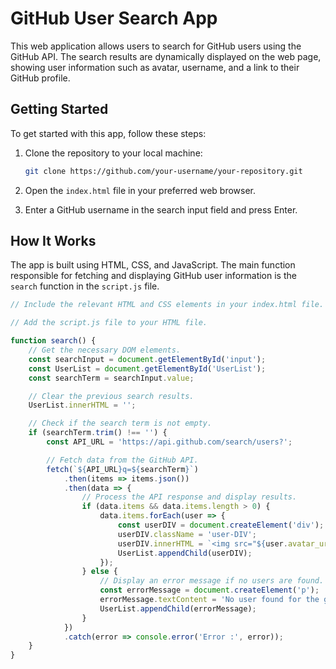 # GitHub User Search App

This web application allows users to search for GitHub users using the GitHub API. The search results are dynamically displayed on the web page, showing user information such as avatar, username, and a link to their GitHub profile.

## Getting Started

To get started with this app, follow these steps:

1. Clone the repository to your local machine:

    ```bash
    git clone https://github.com/your-username/your-repository.git
    ```

2. Open the `index.html` file in your preferred web browser.

3. Enter a GitHub username in the search input field and press Enter.

## How It Works

The app is built using HTML, CSS, and JavaScript. The main function responsible for fetching and displaying GitHub user information is the `search` function in the `script.js` file.

```javascript
// Include the relevant HTML and CSS elements in your index.html file.

// Add the script.js file to your HTML file.

function search() {
    // Get the necessary DOM elements.
    const searchInput = document.getElementById('input');
    const UserList = document.getElementById('UserList');
    const searchTerm = searchInput.value;

    // Clear the previous search results.
    UserList.innerHTML = '';

    // Check if the search term is not empty.
    if (searchTerm.trim() !== '') {
        const API_URL = 'https://api.github.com/search/users?';

        // Fetch data from the GitHub API.
        fetch(`${API_URL}q=${searchTerm}`)
            .then(items => items.json())
            .then(data => {
                // Process the API response and display results.
                if (data.items && data.items.length > 0) {
                    data.items.forEach(user => {
                        const userDIV = document.createElement('div');
                        userDIV.className = 'user-DIV';
                        userDIV.innerHTML = `<img src="${user.avatar_url}"><br><a href="${user.html_url}">${user.login}</a> <hr>`;
                        UserList.appendChild(userDIV);
                    });
                } else {
                    // Display an error message if no users are found.
                    const errorMessage = document.createElement('p');
                    errorMessage.textContent = 'No user found for the given name.';
                    UserList.appendChild(errorMessage);
                }
            })
            .catch(error => console.error('Error :', error));
    }
}
